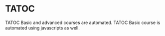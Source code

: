 # TATOC
TATOC Basic and advanced courses are automated.
TATOC Basic course is automated using javascripts as well.

